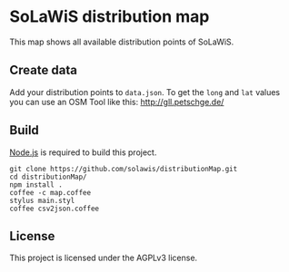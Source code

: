 # SoLaWiS distribution map

This map shows all available distribution points of SoLaWiS.

## Create data

Add your distribution points to `data.json`.
To get the `long` and `lat` values
you can use an OSM Tool like this: http://gll.petschge.de/

## Build

[Node.js](http://nodejs.org/) is required to build this project.

    git clone https://github.com/solawis/distributionMap.git
    cd distributionMap/
    npm install .
    coffee -c map.coffee
    stylus main.styl
    coffee csv2json.coffee

## License

This project is licensed under the AGPLv3 license.
